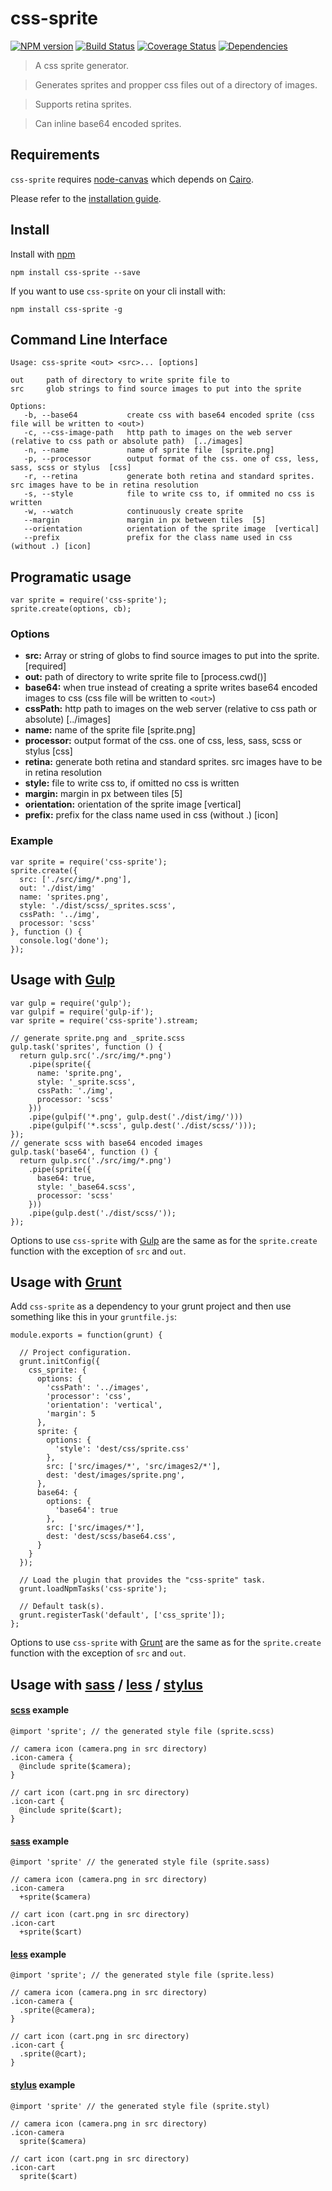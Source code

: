 # css-sprite

[![NPM version](https://badge.fury.io/js/css-sprite.png)](http://badge.fury.io/js/css-sprite) [![Build Status](https://travis-ci.org/aslansky/css-sprite.png?branch=master)](https://travis-ci.org/aslansky/css-sprite) [![Coverage Status](https://coveralls.io/repos/aslansky/css-sprite/badge.png)](https://coveralls.io/r/aslansky/css-sprite) [![Dependencies](https://david-dm.org/aslansky/css-sprite.png)](https://david-dm.org/aslansky/css-sprite)

> A css sprite generator.

> Generates sprites and propper css files out of a directory of images.

> Supports retina sprites.

> Can inline base64 encoded sprites.

## Requirements

`css-sprite` requires [node-canvas](https://github.com/learnboost/node-canvas) which depends on [Cairo](http://cairographics.org/).

Please refer to the [installation guide](https://github.com/learnboost/node-canvas/wiki).

## Install

Install with [npm](https://npmjs.org/package/css-sprite)

```
npm install css-sprite --save
```

If you want to use `css-sprite` on your cli install with:

```
npm install css-sprite -g
```

## Command Line Interface

```
Usage: css-sprite <out> <src>... [options]

out     path of directory to write sprite file to
src     glob strings to find source images to put into the sprite

Options:
   -b, --base64           create css with base64 encoded sprite (css file will be written to <out>)
   -c, --css-image-path   http path to images on the web server (relative to css path or absolute path)  [../images]
   -n, --name             name of sprite file  [sprite.png]
   -p, --processor        output format of the css. one of css, less, sass, scss or stylus  [css]
   -r, --retina           generate both retina and standard sprites. src images have to be in retina resolution
   -s, --style            file to write css to, if ommited no css is written
   -w, --watch            continuously create sprite
   --margin               margin in px between tiles  [5]
   --orientation          orientation of the sprite image  [vertical]
   --prefix               prefix for the class name used in css (without .) [icon]
```

## Programatic usage
```
var sprite = require('css-sprite');
sprite.create(options, cb);
```

### Options
* **src:** Array or string of globs to find source images to put into the sprite.  [required]
* **out:** path of directory to write sprite file to  [process.cwd()]
* **base64:** when true instead of creating a sprite writes base64 encoded images to css (css file will be written to `<out>`)
* **cssPath:** http path to images on the web server (relative to css path or absolute)  [../images]
* **name:** name of the sprite file  [sprite.png]
* **processor:** output format of the css. one of css, less, sass, scss or stylus  [css]
* **retina:** generate both retina and standard sprites. src images have to be in retina resolution
* **style:** file to write css to, if omitted no css is written
* **margin:** margin in px between tiles  [5]
* **orientation:** orientation of the sprite image [vertical]
* **prefix:** prefix for the class name used in css (without .) [icon]


### Example
```
var sprite = require('css-sprite');
sprite.create({
  src: ['./src/img/*.png'],
  out: './dist/img'
  name: 'sprites.png',
  style: './dist/scss/_sprites.scss',
  cssPath: '../img',
  processor: 'scss'
}, function () {
  console.log('done');
});
```

## Usage with [Gulp](http://gulpjs.com)
```
var gulp = require('gulp');
var gulpif = require('gulp-if');
var sprite = require('css-sprite').stream;

// generate sprite.png and _sprite.scss
gulp.task('sprites', function () {
  return gulp.src('./src/img/*.png')
    .pipe(sprite({
      name: 'sprite.png',
      style: '_sprite.scss',
      cssPath: './img',
      processor: 'scss'
    }))
    .pipe(gulpif('*.png', gulp.dest('./dist/img/')))
    .pipe(gulpif('*.scss', gulp.dest('./dist/scss/')));
});
// generate scss with base64 encoded images
gulp.task('base64', function () {
  return gulp.src('./src/img/*.png')
    .pipe(sprite({
      base64: true,
      style: '_base64.scss',
      processor: 'scss'
    }))
    .pipe(gulp.dest('./dist/scss/'));
});
```

Options to use `css-sprite` with [Gulp](http://gulpjs.com) are the same as for the `sprite.create` function with the exception of `src` and `out`.

## Usage with [Grunt](http://gruntjs.com)

Add `css-sprite` as a dependency to your grunt project and then use something like this in your `gruntfile.js`:

```
module.exports = function(grunt) {

  // Project configuration.
  grunt.initConfig({
    css_sprite: {
      options: {
        'cssPath': '../images',
        'processor': 'css',
        'orientation': 'vertical',
        'margin': 5
      },
      sprite: {
        options: {
          'style': 'dest/css/sprite.css'
        },
        src: ['src/images/*', 'src/images2/*'],
        dest: 'dest/images/sprite.png',
      },
      base64: {
        options: {
          'base64': true
        },
        src: ['src/images/*'],
        dest: 'dest/scss/base64.css',
      }
    }
  });

  // Load the plugin that provides the "css-sprite" task.
  grunt.loadNpmTasks('css-sprite');

  // Default task(s).
  grunt.registerTask('default', ['css_sprite']);
};
```

Options to use `css-sprite` with [Grunt](http://gruntjs.com) are the same as for the `sprite.create` function with the exception of `src` and `out`.


## Usage with [sass](http://sass-lang.com/) / [less](http://lesscss.org/) / [stylus](http://learnboost.github.io/stylus/)

#### [scss](http://sass-lang.com/) example

```
@import 'sprite'; // the generated style file (sprite.scss)

// camera icon (camera.png in src directory)
.icon-camera {
  @include sprite($camera);
}

// cart icon (cart.png in src directory)
.icon-cart {
  @include sprite($cart);
}
```

#### [sass](http://sass-lang.com/) example

```
@import 'sprite' // the generated style file (sprite.sass)

// camera icon (camera.png in src directory)
.icon-camera
  +sprite($camera)

// cart icon (cart.png in src directory)  
.icon-cart
  +sprite($cart)
```

#### [less](http://lesscss.org/) example

```
@import 'sprite'; // the generated style file (sprite.less)

// camera icon (camera.png in src directory)
.icon-camera {
  .sprite(@camera);
}

// cart icon (cart.png in src directory)
.icon-cart {
  .sprite(@cart);
}
```

#### [stylus](http://learnboost.github.io/stylus/) example

```
@import 'sprite' // the generated style file (sprite.styl)

// camera icon (camera.png in src directory)
.icon-camera
  sprite($camera)
  
// cart icon (cart.png in src directory)
.icon-cart
  sprite($cart)
```